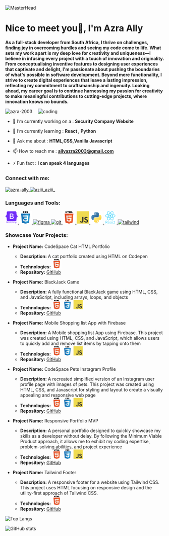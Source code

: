 ![MasterHead](https://img.freepik.com/free-photo/programming-background-collage_23-2149901787.jpg?t=st=1713276176~exp=1713279776~hmac=ef4a1c2c05161620f253d85c6ce6e7e06cd35f20c2c8c54266ec1c7c95112c99&w=996)

# Nice to meet you👋, I'm Azra Ally

 **As a full-stack developer from South Africa, I thrive on challenges, finding joy in overcoming hurdles and seeing my code come to life. What sets my work apart is my deep love for creativity and uniqueness—I believe in infusing every project with a touch of innovation and originality. From conceptualising inventive features to designing user experiences that captivate and delight, I'm passionate about pushing the boundaries of what's possible in software development. Beyond mere functionality, I strive to create digital experiences that leave a lasting impression, reflecting my commitment to craftsmanship and ingenuity. Looking ahead, my career goal is to continue harnessing my passion for creativity to make meaningful contributions to cutting-edge projects, where innovation knows no bounds.**

<img align="right" alt="coding" width="400" src="https://cdn.dribbble.com/users/926537/screenshots/8768655/media/0eb8fcc9f2b8a55c589cfabd6cc89d94.gif">

<p align="left"> 
  <img src="https://komarev.com/ghpvc/?username=azra-2003&label=Profile%20views&color=0e75b6&style=flat" alt="azra-2003" /> 
</p>

- 🔭 I’m currently working on a : **Security Company Website**

- 🌱 I’m currently learning : **React , Python**

- 💬 Ask me about :  **HTML,CSS,Vanilla Javascript**

- 📫 How to reach me :  **allyazra2003@gmail.com**

- ⚡ Fun fact :  **I can speak 4 languages**

### Connect with me:

<p align="left">
  <a href="https://codepen.io/azra-ally" target="blank">
    <img align="center" src="https://raw.githubusercontent.com/rahuldkjain/github-profile-readme-generator/master/src/images/icons/Social/codepen.svg" alt="azra-ally" height="30" width="40" />
  </a>
  <a href="https://instagram.com/aziii_aziii_" target="blank">
    <img align="center" src="https://raw.githubusercontent.com/rahuldkjain/github-profile-readme-generator/master/src/images/icons/Social/instagram.svg" alt="aziii_aziii_" height="30" width="40" />
  </a>
</p>

### Languages and Tools:

<p align="left"> 
  <a href="https://getbootstrap.com" target="_blank" rel="noreferrer"> 
    <img src="https://raw.githubusercontent.com/devicons/devicon/master/icons/bootstrap/bootstrap-plain-wordmark.svg" alt="bootstrap" title="Bootstrap" width="40" height="40"/>
  </a> 
  <a href="https://www.w3schools.com/css/" target="_blank" rel="noreferrer"> 
    <img src="https://raw.githubusercontent.com/devicons/devicon/master/icons/css3/css3-original-wordmark.svg" alt="css3" title="CSS3" width="40" height="40"/>
  </a> 
  <a href="https://www.figma.com/" target="_blank" rel="noreferrer"> 
    <img src="https://www.vectorlogo.zone/logos/figma/figma-icon.svg" alt="figma" title="Figma" width="40" height="40"/>
  </a> 
  <a href="https://git-scm.com/" target="_blank" rel="noreferrer"> 
    <img src="https://www.vectorlogo.zone/logos/git-scm/git-scm-icon.svg" alt="git" title="Git" width="40" height="40"/>
  </a> 
  <a href="https://www.w3.org/html/" target="_blank" rel="noreferrer"> 
    <img src="https://raw.githubusercontent.com/devicons/devicon/master/icons/html5/html5-original-wordmark.svg" alt="html5" title="HTML5" width="40" height="40"/>
  </a> 
  <a href="https://developer.mozilla.org/en-US/docs/Web/JavaScript" target="_blank" rel="noreferrer"> 
    <img src="https://raw.githubusercontent.com/devicons/devicon/master/icons/javascript/javascript-original.svg" alt="javascript" title="JavaScript" width="40" height="40"/>
  </a> 
  <a href="https://www.python.org" target="_blank" rel="noreferrer"> 
    <img src="https://raw.githubusercontent.com/devicons/devicon/master/icons/python/python-original.svg" alt="python" title="Python" width="40" height="40"/>
  </a> 
  <a href="https://reactjs.org/" target="_blank" rel="noreferrer"> 
    <img src="https://raw.githubusercontent.com/devicons/devicon/master/icons/react/react-original-wordmark.svg" alt="react" title="React" width="40" height="40"/>
  </a> 
  <a href="https://tailwindcss.com/" target="_blank" rel="noreferrer"> 
    <img src="https://www.vectorlogo.zone/logos/tailwindcss/tailwindcss-icon.svg" alt="tailwind" title="Tailwind CSS" width="40" height="40"/>
  </a>
</p>

### Showcase Your Projects:

- **Project Name:** CodeSpace Cat HTML Portfolio
  - **Description:** A cat portfolio created using HTML on Codepen
  - **Technologies:** <img src="https://raw.githubusercontent.com/devicons/devicon/master/icons/html5/html5-original-wordmark.svg" alt="HTML5" title="HTML5" width="30" height="30"/>
  - **Repository:** [GitHub](https://github.com/Azra-2003/Codepen-Cat-portfolio.git)

- **Project Name:** BlackJack Game
  - **Description:** A fully functional BlackJack game using HTML, CSS, and JavaScript, including arrays, loops, and objects
  - **Technologies:** <img src="https://raw.githubusercontent.com/devicons/devicon/master/icons/html5/html5-original-wordmark.svg" alt="HTML5" title="HTML5" width="30" height="30"/> <img src="https://raw.githubusercontent.com/devicons/devicon/master/icons/css3/css3-original-wordmark.svg" alt="CSS3" title="CSS3" width="30" height="30"/> <img src="https://raw.githubusercontent.com/devicons/devicon/master/icons/javascript/javascript-original.svg" alt="JavaScript" title="JavaScript" width="30" height="30"/>
  - **Repository:** [GitHub](https://github.com/Azra-2003/BlackJack-Game.git)

- **Project Name:** Mobile Shopping list App with Firebase
  - **Description:** A Mobile shopping list App using Firebase. This project was created using HTML, CSS, and JavaScript, which allows users to quickly add and remove list items by tapping onto them
  - **Technologies:** <img src="https://raw.githubusercontent.com/devicons/devicon/master/icons/html5/html5-original-wordmark.svg" alt="HTML5" title="HTML5" width="30" height="30"/> <img src="https://raw.githubusercontent.com/devicons/devicon/master/icons/css3/css3-original-wordmark.svg" alt="CSS3" title="CSS3" width="30" height="30"/> <img src="https://raw.githubusercontent.com/devicons/devicon/master/icons/javascript/javascript-original.svg" alt="JavaScript" title="JavaScript" width="30" height="30"/>
  - **Repository:** [GitHub](https://github.com/Azra-2003/Module_7_AZRALL558_PTO2401_GROUP_B_AZRA_ALLY_SDF07.git)

- **Project Name:** CodeSpace Pets Instagram Profile
  - **Description:** A recreated simplified version of an Instagram user profile page with images of pets. This project was created using HTML, CSS, and Javascript for styling and layout to create a visually appealing and responsive web page
  - **Technologies:** <img src="https://raw.githubusercontent.com/devicons/devicon/master/icons/html5/html5-original-wordmark.svg" alt="HTML5" title="HTML5" width="30" height="30"/> <img src="https://raw.githubusercontent.com/devicons/devicon/master/icons/css3/css3-original-wordmark.svg" alt="CSS3" title="CSS3" width="30" height="30"/> <img src="https://raw.githubusercontent.com/devicons/devicon/master/icons/javascript/javascript-original.svg" alt="JavaScript" title="JavaScript" width="30" height="30"/>
  - **Repository:** [GitHub](https://github.com/Azra-2003/SDF06-CSS-LAYOUT-PRACTICE.git)

- **Project Name:** Responsive Portfolio MVP
  - **Description:** A personal portfolio designed to quickly showcase my skills as a developer without delay. By following the Minimum Viable Product approach, it allows me to exhibit my coding expertise, problem-solving abilities, and project experience
  - **Technologies:** <img src="https://raw.githubusercontent.com/devicons/devicon/master/icons/html5/html5-original-wordmark.svg" alt="HTML5" title="HTML5" width="30" height="30"/> <img src="https://raw.githubusercontent.com/devicons/devicon/master/icons/css3/css3-original-wordmark.svg" alt="CSS3" title="CSS3" width="30" height="30"/> <img src="https://raw.githubusercontent.com/devicons/devicon/master/icons/javascript/javascript-original.svg" alt="JavaScript" title="JavaScript" width="30" height="30"/>
  - **Repository:** [GitHub](https://github.com/Azra-2003/Module_8_AZRALL558_PTO2401_GroupB-AZRA_ALLY_SDF08.git)

- **Project Name:** Tailwind Footer
  - **Description:** A responsive footer for a website using Tailwind CSS. This project uses HTML focusing on responsive design and the utility-first approach of Tailwind CSS.
  - **Technologies:** <img src="https://raw.githubusercontent.com/devicons/devicon/master/icons/html5/html5-original-wordmark.svg" alt="HTML5" title="HTML5" width="30" height="30"/>
  - **Repository:** [GitHub](https://github.com/Azra-2003/Module_9_AZRALL558_PTO2401_Group_B-ALLY_SDF09.git)

![Top Langs](https://github-readme-stats.vercel.app/api/top-langs/?username=azra-2003&layout=compact)

![GitHub stats](https://github-readme-stats.vercel.app/api?username=azra-2003&show_icons=true)
